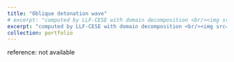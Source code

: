 ```yaml
---
title: "Oblique detonation wave"
# excerpt: "computed by LLF-CESE with domain decomposition <br/><img src='/images/ode.png'>"
excerpt: "computed by LLF-CESE with domain decomposition <br/><img src='/images/ode.png' width='300' height='auto'>"
collection: portfolio
---
```


reference: not available

<!-- This is an item in your portfolio. It can be have images or nice text. If you name the file .md, it will be parsed as markdown. If you name the file .html, it will be parsed as HTML.  -->
